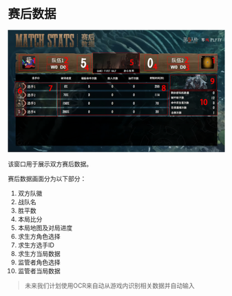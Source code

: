 # 赛后数据

![赛后数据画面](images/赛后数据.png)

该窗口用于展示双方赛后数据。

赛后数据画面分为以下部分：
1. 双方队徽
2. 战队名
3. 胜平数
4. 本局比分
5. 本局地图及对局进度
6. 求生方角色选择
7. 求生方选手ID
8. 求生方当局数据
9. 监管者角色选择
10. 监管者当局数据

> 未来我们计划使用OCR来自动从游戏内识别相关数据并自动输入